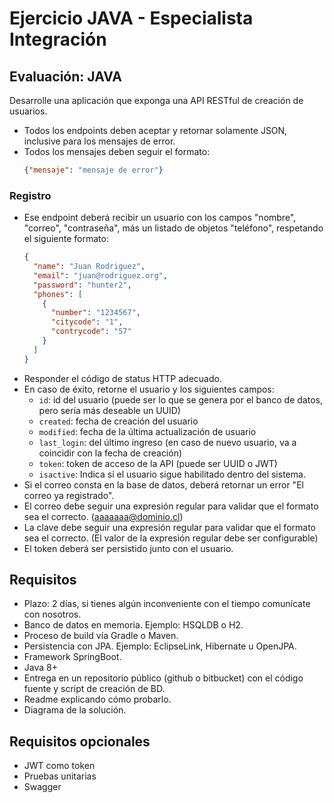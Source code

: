# Ejercicio JAVA - Especialista Integración

## Evaluación: JAVA

Desarrolle una aplicación que exponga una API RESTful de creación de usuarios.

- Todos los endpoints deben aceptar y retornar solamente JSON, inclusive para los mensajes de error.
- Todos los mensajes deben seguir el formato:
  ```json
  {"mensaje": "mensaje de error"}
  ```

### Registro

- Ese endpoint deberá recibir un usuario con los campos "nombre", "correo", "contraseña", más un listado de objetos "teléfono", respetando el siguiente formato:
  ```json
  {
    "name": "Juan Rodriguez",
    "email": "juan@rodriguez.org",
    "password": "hunter2",
    "phones": [
      {
        "number": "1234567",
        "citycode": "1",
        "contrycode": "57"
      }
    ]
  }
  ```
- Responder el código de status HTTP adecuado.
- En caso de éxito, retorne el usuario y los siguientes campos:
  - `id`: id del usuario (puede ser lo que se genera por el banco de datos, pero sería más deseable un UUID)
  - `created`: fecha de creación del usuario
  - `modified`: fecha de la última actualización de usuario
  - `last_login`: del último ingreso (en caso de nuevo usuario, va a coincidir con la fecha de creación)
  - `token`: token de acceso de la API (puede ser UUID o JWT)
  - `isactive`: Indica si el usuario sigue habilitado dentro del sistema.
- Si el correo consta en la base de datos, deberá retornar un error "El correo ya registrado".
- El correo debe seguir una expresión regular para validar que el formato sea el correcto. (aaaaaaa@dominio.cl)
- La clave debe seguir una expresión regular para validar que el formato sea el correcto. (El valor de la expresión regular debe ser configurable)
- El token deberá ser persistido junto con el usuario.

## Requisitos

- Plazo: 2 días, si tienes algún inconveniente con el tiempo comunícate con nosotros.
- Banco de datos en memoria. Ejemplo: HSQLDB o H2.
- Proceso de build vía Gradle o Maven.
- Persistencia con JPA. Ejemplo: EclipseLink, Hibernate u OpenJPA.
- Framework SpringBoot.
- Java 8+
- Entrega en un repositorio público (github o bitbucket) con el código fuente y script de creación de BD.
- Readme explicando cómo probarlo.
- Diagrama de la solución.

## Requisitos opcionales

- JWT como token
- Pruebas unitarias
- Swagger
